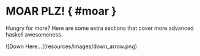 # MOAR PLZ! { #moar }

<div class="important">

Hungry for more? Here are some extra sections that cover more advanced
haskell awesomeness.

</div>

<div class="center"> ![Down Here...](resources/images/down_arrow.png) </div>
